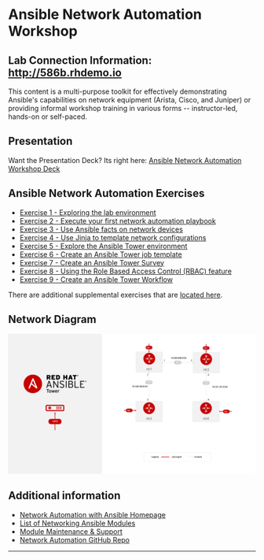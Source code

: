 # Ansible Network Automation Workshop

## Lab Connection Information: http://586b.rhdemo.io

This content is a multi-purpose toolkit for effectively demonstrating Ansible's capabilities on network equipment (Arista, Cisco, and Juniper) or providing informal workshop training in various forms -- instructor-led, hands-on or self-paced.

## Presentation
Want the Presentation Deck?  Its right here:
[Ansible Network Automation Workshop Deck](https://ansible.github.io/workshops/decks/ansible_network.pdf)

## Ansible Network Automation Exercises

- [Exercise 1 - Exploring the lab environment](./1.1-explore/)
- [Exercise 2 - Execute your first network automation playbook](./1.2-first-playbook/)
- [Exercise 3 - Use Ansible facts on network devices](./1.3-facts/)
- [Exercise 4 - Use Jinja to template network configurations](./1.4-jinja/)
- [Exercise 5 - Explore the Ansible Tower environment](./2.1-explore-tower/)
- [Exercise 6 - Create an Ansible Tower job template](./2.2-tower-job-template/)
- [Exercise 7 - Create an Ansible Tower Survey](./2.3-tower-survey/)
- [Exercise 8 - Using the Role Based Access Control (RBAC) feature](./2.4-tower-rbac/)
- [Exercise 9 - Create an Ansible Tower Workflow](./2.5-tower-workflow)

There are additional supplemental exercises that are [located here](supplemental/).

## Network Diagram
![Red Hat Ansible Automation](network_diagram.png)

## Additional information
 - [Network Automation with Ansible Homepage](https://www.ansible.com/network-automation)
 - [List of Networking Ansible Modules](http://docs.ansible.com/ansible/latest/list_of_network_modules.html)
 - [Module Maintenance & Support](http://docs.ansible.com/ansible/latest/modules_support.html)
 - [Network Automation GitHub Repo](https://github.com/network-automation)

---
